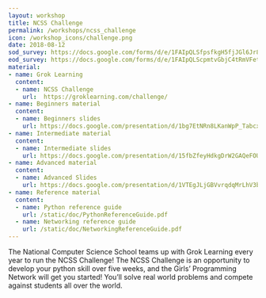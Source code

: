 ```yaml
---
layout: workshop
title: NCSS Challenge
permalink: /workshops/ncss_challenge
icon: /workshop_icons/challenge.png
date: 2018-08-12
sod_survey: https://docs.google.com/forms/d/e/1FAIpQLSfpsfkgH5fjJGl6Jr81YNgY-j61SdQwDbiBeh6Ri-9dKkIXxw/viewform
eod_survey: https://docs.google.com/forms/d/e/1FAIpQLScpmtvGbjC4tRmVFetGYLpSX_OGc5jmB2LQDaq3nBoFDSi4ZQ/viewform
material:
- name: Grok Learning 
  content:
  - name: NCSS Challenge
    url:  https://groklearning.com/challenge/   
- name: Beginners material
  content:
  - name: Beginners slides
    url: https://docs.google.com/presentation/d/1bg7EtNRn8LKanWpP_TabcxHbBvKx6vwxhZ9ld9Wo3MI/edit?usp=sharing
- name: Intermediate material
  content:
  - name: Intermediate slides
    url: https://docs.google.com/presentation/d/15fbZfeyHdkgDrW2GAQeFOUyhYVhjxfeeVOJ4zKckQh8/edit?usp=sharing
- name: Advanced material
  content:
  - name: Advanced Slides
    url: https://docs.google.com/presentation/d/1VTEgJLjGBVvrqdqMrLhV3byK1dQG4B5fAm9toGBxPyw/edit?usp=sharing
- name: Reference material
  content:
  - name: Python reference guide
    url: /static/doc/PythonReferenceGuide.pdf
  - name: Networking reference guide
    url: /static/doc/NetworkingReferenceGuide.pdf
---
```


The National Computer Science School teams up with Grok Learning every year to run the NCSS Challenge! The NCSS Challenge is an opportunity to develop your python skill over five weeks, and the Girls’ Programming Network will get you started! You’ll solve real world problems and compete against students all over the world.
